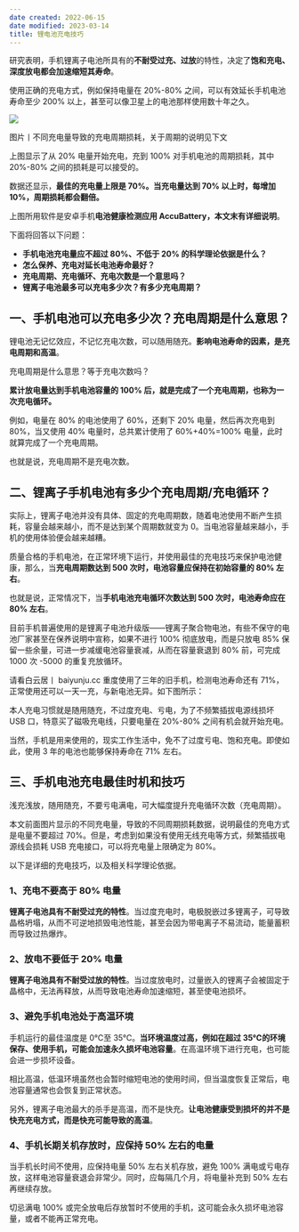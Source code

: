 ```yaml
---
date created: 2022-06-15
date modified: 2023-03-14
title: 锂电池充电技巧
---
```


研究表明，手机锂离子电池所具有的**不耐受过充、过放**的特性，决定了**饱和充电、深度放电都会加速缩短其寿命**。

使用正确的充电方式，例如保持电量在 20%-80% 之间，可以有效延长手机电池寿命至少 200% 以上，甚至可以像卫星上的电池那样使用数十年之久。

![](https://img2.oldwinter.top/Pasted%20image%2020220615201346.png)

图片丨不同充电量导致的充电周期损耗，关于周期的说明见下文

上图显示了从 20% 电量开始充电，充到 100% 对手机电池的周期损耗，其中 20%-80% 之间的损耗是可以接受的。

数据还显示，**最佳的充电量上限是 70%。当充电量达到 70% 以上时，每增加 10%，周期损耗都会翻倍。**

上图所用软件是安卓手机**电池健康检测应用 AccuBattery，本文末有详细说明**。

下面将回答以下问题：

- **手机电池充电量应不超过 80%、不低于 20% 的科学理论依据是什么？**
- **怎么保养、充电对延长电池寿命最好？**
- **充电周期、充电循环、充电次数是一个意思吗？**
- **锂离子电池最多可以充电多少次？有多少充电周期？**

## 一、手机电池可以充电多少次？充电周期是什么意思？

锂电池无记忆效应，不记忆充电次数，可以随用随充。**影响电池寿命的因素，是充电周期和高温**。

充电周期是什么意思？等于充电次数吗？

**累计放电量达到手机电池容量的 100% 后，就是完成了一个充电周期，也称为一次充电循环。**

例如，电量在 80% 的电池使用了 60%，还剩下 20% 电量，然后再次充电到 80%，当又使用 40% 电量时，总共累计使用了 60%+40%=100% 电量，此时就算完成了一个充电周期。

也就是说，充电周期不是充电次数。

## 二、锂离子手机电池有多少个充电周期/充电循环？

实际上，锂离子电池并没有具体、固定的充电周期数，随着电池使用不断产生损耗，容量会越来越小，而不是达到某个周期数就变为 0。当电池容量越来越小，手机的使用体验便会越来越糟。

质量合格的手机电池，在正常环境下运行，并使用最佳的充电技巧来保护电池健康，那么，当**充电周期数达到 500 次时，电池容量应保持在初始容量的 80% 左右**。

也就是说，正常情况下，当**手机电池充电循环次数达到 500 次时，电池寿命应在 80% 左右**。

目前手机普遍使用的是锂离子电池升级版——锂离子聚合物电池，有些不保守的电池厂家甚至在保养说明中宣称，如果不进行 100% 彻底放电，而是只放电 85% 保留一些余量，可进一步减缓电池容量衰减，从而在容量衰退到 80% 前，可完成 1000 次 -5000 的重复充放循环。

请看白云居丨 baiyunju.cc 重度使用了三年的旧手机，检测电池寿命还有 71%，正常使用还可以一天一充，与新电池无异。如下图所示：

本人充电习惯就是随用随充，不过度充电、亏电，为了不频繁插拔电源线损坏 USB 口，特意买了磁吸充电线，只要电量在 20%-80% 之间有机会就开始充电。

当然，手机是用来使用的，现实工作生活中，免不了过度亏电、饱和充电。即使如此，使用 3 年的电池也能够保持寿命在 71% 左右。

## 三、手机电池充电最佳时机和技巧

浅充浅放，随用随充，不要亏电满电，可大幅度提升充电循环次数（充电周期）。

本文前面图片显示的不同充电量，导致的不同周期损耗数据，说明最佳的充电方式是电量不要超过 70%。但是，考虑到如果没有使用无线充电等方式，频繁插拔电源线会损耗 USB 充电接口，可以将充电量上限确定为 80%。

以下是详细的充电技巧，以及相关科学理论依据。

### 1、充电不要高于 80% 电量

**锂离子电池具有不耐受过充的特性**。当过度充电时，电极脱嵌过多锂离子，可导致晶格坍塌，从而不可逆地损毁电池性能，甚至会因为带电离子不易流动，能量蓄积而导致过热爆炸。

### 2、放电不要低于 20% 电量

**锂离子电池具有不耐受过放的特性**。当过度放电时，过量嵌入的锂离子会被固定于晶格中，无法再释放，从而导致电池寿命加速缩短，甚至使电池损坏。

### 3、避免手机电池处于高温环境

手机运行的最佳温度是 0℃至 35℃。**当环境温度过高，例如在超过 35℃的环境保存、使用手机，可能会加速永久损坏电池容量**。在高温环境下进行充电，也可能会进一步损坏设备。

相比高温，低温环境虽然也会暂时缩短电池的使用时间，但当温度恢复正常后，电池容量通常也会恢复到正常状态。

另外，锂离子电池最大的杀手是高温，而不是快充。**让电池健康受到损坏的并不是快充充电方式，而是快充可能导致的高温**。

### 4、手机长期关机存放时，应保持 50% 左右的电量

当手机长时间不使用，应保持电量 50% 左右关机存放，避免 100% 满电或亏电存放，这样电池容量衰退会非常少。同时，应每隔几个月，将电量补充到 50% 左右再继续存放。

切忌满电 100% 或完全放电后存放暂时不使用的手机，这可能会永久损坏电池容量，或者不能再正常充电。
